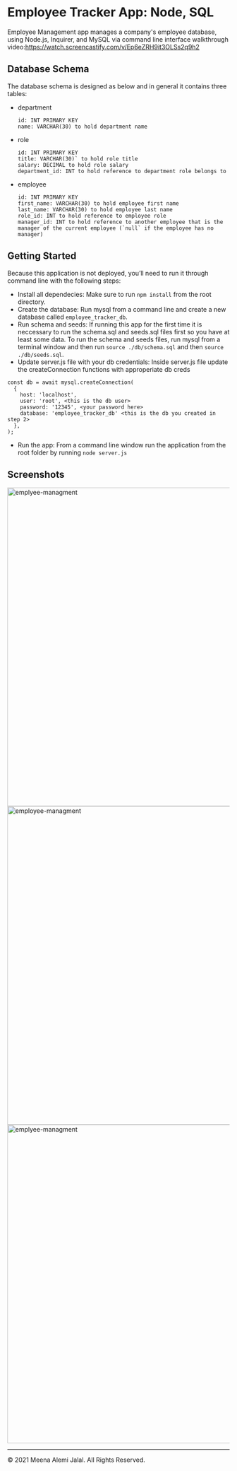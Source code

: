 # Employee Tracker App: Node, SQL
Employee Management app manages a company's employee database, using Node.js, Inquirer, and MySQL via command line interface
walkthrough video:https://watch.screencastify.com/v/Ep6eZRH9it3OLSs2q9h2

## Database Schema
The database schema is designed as below and in general it contains three tables:

* department
  ```
  id: INT PRIMARY KEY
  name: VARCHAR(30) to hold department name
  ```
* role
  ```
  id: INT PRIMARY KEY
  title: VARCHAR(30)` to hold role title
  salary: DECIMAL to hold role salary
  department_id: INT to hold reference to department role belongs to
  ```
* employee
  ```
  id: INT PRIMARY KEY
  first_name: VARCHAR(30) to hold employee first name
  last_name: VARCHAR(30) to hold employee last name
  role_id: INT to hold reference to employee role
  manager_id: INT to hold reference to another employee that is the manager of the current employee (`null` if the employee has no manager)
  ```

## Getting Started
Because this application is not deployed, you’ll need to run it through command line with the following steps:
* Install all dependecies: 
Make sure to run `npm install` from the root directory.
* Create the database: 
Run mysql from a command line and create a new database called `employee_tracker_db`.
* Run schema and seeds: 
If running this app for the first time it is neccessary to run the schema.sql and seeds.sql files first so you have at least some data.
To run the schema and seeds files, run mysql from a terminal window and then run `source ./db/schema.sql` and then `source ./db/seeds.sql`.
* Update server.js file with your db credentials: 
Inside server.js file update the createConnection functions with approperiate db creds
```
const db = await mysql.createConnection(
  {
    host: 'localhost',
    user: 'root', <this is the db user>
    password: '12345', <your password here>
    database: 'employee_tracker_db' <this is the db you created in step 2>
  },
);
```
* Run the app: 
From a command line window run the application from the root folder by running `node server.js`

## Screenshots
<img width="721" alt="emplyee-managment" src="https://user-images.githubusercontent.com/91281668/147393840-1c84f3e7-b46a-4f19-b71f-6005449a8825.png">

<img width="721" alt="employee-managment" src="https://user-images.githubusercontent.com/91281668/147393842-c976cc00-22d9-44cb-bd6f-0252e8a5925e.png">

<img width="721" alt="emplyee-managment" src="https://user-images.githubusercontent.com/91281668/147393843-249018c8-9ca0-4eac-b2c5-998668712afb.png">


- - -
© 2021 Meena Alemi Jalal. All Rights Reserved.
